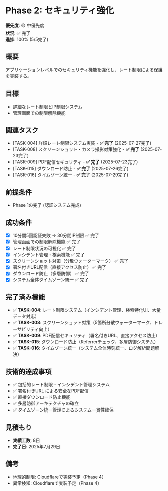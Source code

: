 # Phase 2: セキュリティ強化

**優先度**: 🟡 中優先度  
**状況**: ✅ 完了  
**進捗**: 100% (5/5完了)

## 概要
アプリケーションレベルでのセキュリティ機能を強化し、レート制限による保護を実装する。

## 目標
- 詳細なレート制限とIP制限システム
- 管理画面での制限解除機能

## 関連タスク
- [TASK-004] 詳細レート制限システム実装 - **✅ 完了** (2025-07-27完了)
- [TASK-008] スクリーンショット・カメラ撮影対策強化 - **✅ 完了** (2025-07-23完了)
- [TASK-009] PDF配信セキュリティ - **✅ 完了** (2025-07-23完了)
- [TASK-015] ダウンロード防止 - **✅ 完了** (2025-07-26完了)
- [TASK-016] タイムゾーン統一 - **✅ 完了** (2025-07-29完了)

## 前提条件
- Phase 1の完了 (認証システム完成)

## 成功条件
- [x] 10分間5回認証失敗 → 30分間IP制限 ✅ 完了
- [x] 管理画面での制限解除機能 ✅ 完了
- [x] レート制限状況の可視化 ✅ 完了
- [x] インシデント管理・検索機能 ✅ 完了
- [x] スクリーンショット対策（分散ウォーターマーク） ✅ 完了
- [x] 署名付きURL配信（直接アクセス防止） ✅ 完了
- [x] ダウンロード防止（多層防御） ✅ 完了
- [x] システム全体タイムゾーン統一 ✅ 完了

## 完了済み機能
- ✅ **TASK-004**: レート制限システム（インシデント管理、検索特化UI、大量データ対応）
- ✅ **TASK-008**: スクリーンショット対策（5箇所分散ウォーターマーク、トレーサビリティ向上）
- ✅ **TASK-009**: PDF配信セキュリティ（署名付きURL、直接アクセス防止）
- ✅ **TASK-015**: ダウンロード防止（Referrerチェック、多層防御システム）
- ✅ **TASK-016**: タイムゾーン統一（システム全体時刻統一、ログ解析問題解決）

## 技術的達成事項
- ✅ 包括的レート制限・インシデント管理システム
- ✅ 署名付きURL による安全なPDF配信
- ✅ 直接ダウンロード防止機能
- ✅ 多層防御アーキテクチャの確立
- ✅ タイムゾーン統一管理によるシステム一貫性確保

## 見積もり
- **実績工数**: 8日
- **完了日**: 2025年7月29日

## 備考
- 地理的制限: Cloudflareで実装予定（Phase 4）
- 異常検知: Cloudflareで実装予定（Phase 4）